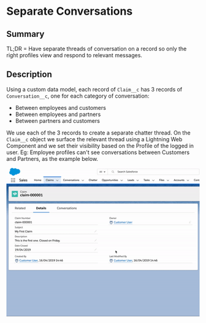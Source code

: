 # Separate Conversations

## Summary
TL;DR = Have separate threads of conversation on a record so only the right profiles view and respond to relevant messages.

## Description
Using a custom data model, each record of `Claim__c` has 3 records of `Conversation__c`, one for each category of conversation:

- Between employees and customers
- Between employees and partners
- Between partners and customers

We use each of the 3 records to create a separate chatter thread. On the `Claim__c` object we surface the relevant thread using a Lightning Web Component and we set their visibility based on the Profile of the logged in user. Eg: Employee profiles can't see conversations between Customers and Partners, as the example below.

![Salesforce screenshot](/demo.gif "Animated Gif")
